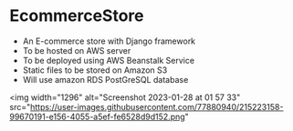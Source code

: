 # EcommerceStore
+ An E-commerce store with Django framework
+ To be hosted on AWS server
+ To be deployed using AWS Beanstalk Service
+ Static files to be stored on Amazon S3
+ Will use amazon RDS PostGreSQL database

<img width="1296" alt="Screenshot 2023-01-28 at 01 57 33" src="https://user-images.githubusercontent.com/77880940/215223158-99670191-e156-4055-a5ef-fe6528d9d152.png"

